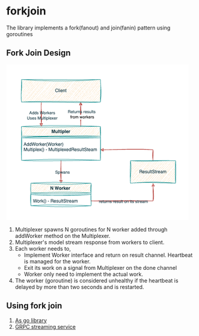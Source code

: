 # forkjoin
The library implements a fork(fanout) and join(fanin) pattern using goroutines


## Fork Join Design

![Fork Join Diagram](forkjoin_library.png)

1. Multiplexer spawns N goroutines for N worker added through addWorker method on the Multiplexer. 
2. Multiplexer's model stream response from workers to client.
3. Each worker needs to, 
    * Implement Worker interface and return on result channel. Heartbeat is managed for the worker.
    * Exit its work on a signal from Multiplexer on the done channel  
	* Worker only need to implement the actual work.
4. The worker (goroutine) is considered unhealthy if the heartbeat is delayed by more than two seconds and is restarted. 

## Using fork join

1. [As go library](./usage_go_library.md)
2. [GRPC streaming service](./usage_turnout.md)